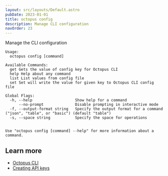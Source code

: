 ```yaml
---
layout: src/layouts/Default.astro
pubDate: 2023-01-01
title: octopus config
description: Manage CLI configuration
navOrder: 23
---
```


Manage the CLI configuration


```
Usage:
  octopus config [command]

Available Commands:
  get Gets the value of config key for Octopus CLI
  help Help about any command
  list List values from config file
  set Set will write the value for given key to Octopus CLI config file

Global Flags:
  -h, --help                   Show help for a command
      --no-prompt              Disable prompting in interactive mode
  -f, --output-format string   Specify the output format for a command ("json", "table", or "basic") (default "table")
  -s, --space string           Specify the space for operations


Use "octopus config [command] --help" for more information about a command.
```

## Learn more

- [Octopus CLI](/docs/octopus-rest-api/cli/)
- [Creating API keys](/docs/octopus-rest-api/how-to-create-an-api-key/)